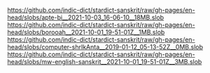 https://github.com/indic-dict/stardict-sanskrit/raw/gh-pages/en-head/slobs/apte-bi__2021-10-03_16-06-10__18MB.slob  
https://github.com/indic-dict/stardict-sanskrit/raw/gh-pages/en-head/slobs/borooah__2021-10-01_19-51-01Z__1MB.slob  
https://github.com/indic-dict/stardict-sanskrit/raw/gh-pages/en-head/slobs/computer-shrIkAnta__2019-01-12_05-13-52Z__0MB.slob  
https://github.com/indic-dict/stardict-sanskrit/raw/gh-pages/en-head/slobs/mw-english-sanskrit__2021-10-01_19-51-01Z__3MB.slob  
